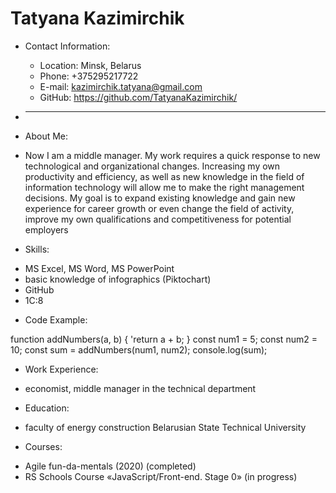 # Tatyana Kazimirchik

* Contact Information:

    + Location: Minsk, Belarus
    + Phone: +375295217722
    + E-mail: kazimirchik.tatyana@gmail.com
    + GitHub: https://github.com/TatyanaKazimirchik/
* ____________________________________________________________________________________
  
* About Me:

+ Now I am a middle manager. My work requires a quick response to new technological and organizational changes. Increasing my own productivity and efficiency, as well as new knowledge in the field of information technology will allow me to make the right management decisions. My goal is to expand existing knowledge and gain new experience for career growth or even change the field of activity, improve my own qualifications and competitiveness for potential employers

* Skills:

+ MS Excel, MS Word, MS PowerPoint
+ basic knowledge of infographics (Piktochart)
+ GitHub
+ 1C:8

* Code Example:

function addNumbers(a, b) {
  'return a + b;
}
const num1 = 5;
const num2 = 10;
const sum = addNumbers(num1, num2);
console.log(sum); 

* Work Experience:
 + economist, middle manager in the technical department

* Education:
+ faculty of energy construction Belarusian State Technical University

* Courses:
+ Agile fun-da-mentals (2020) (completed)
+ RS Schools Course «JavaScript/Front-end. Stage 0» (in progress)

  

